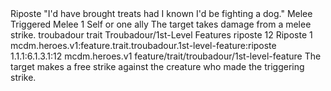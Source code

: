 <ability>
  <name>Riposte</name>
  <flavor>&quot;I&apos;d have brought treats had I known I&apos;d be fighting a dog.&quot;</flavor>
  <keywords>
    <keyword>Melee</keyword>
  </keywords>
  <type>Triggered</type>
  <distance>Melee 1</distance>
  <target>Self or one ally</target>
  <trigger>The target takes damage from a melee strike.</trigger>
  <metadata>
    <class>troubadour</class>
    <feature_type>trait</feature_type>
    <file_dpath>Troubadour/1st-Level Features</file_dpath>
    <item_id>riposte</item_id>
    <item_index>12</item_index>
    <item_name>Riposte</item_name>
    <level>1</level>
    <scc>mcdm.heroes.v1:feature.trait.troubadour.1st-level-feature:riposte</scc>
    <scdc>1.1.1:6.1.3.1:12</scdc>
    <source>mcdm.heroes.v1</source>
    <type>feature/trait/troubadour/1st-level-feature</type>
  </metadata>
  <effects>
    <effect type="mundane">The target makes a free strike against the creature who made the triggering strike.</effect>
  </effects>
</ability>
